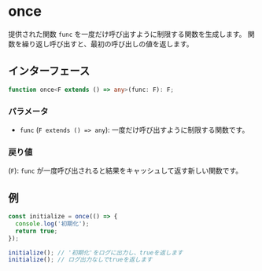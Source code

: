 # once

提供された関数 `func` を一度だけ呼び出すように制限する関数を生成します。
関数を繰り返し呼び出すと、最初の呼び出しの値を返します。

## インターフェース

```typescript
function once<F extends () => any>(func: F): F;
```

### パラメータ

- `func` (`F extends () => any`): 一度だけ呼び出すように制限する関数です。

### 戻り値

(`F`): `func` が一度呼び出されると結果をキャッシュして返す新しい関数です。

## 例

```typescript
const initialize = once(() => {
  console.log('初期化');
  return true;
});

initialize(); // '初期化'をログに出力し、trueを返します
initialize(); // ログ出力なしでtrueを返します
```
